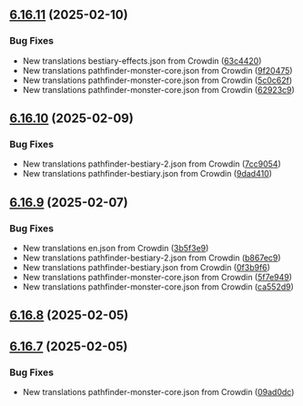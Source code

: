 ## [6.16.11](https://github.com/allnnde/pf2e-esp-translation/compare/v6.16.10...v6.16.11) (2025-02-10)


### Bug Fixes

* New translations bestiary-effects.json from Crowdin ([63c4420](https://github.com/allnnde/pf2e-esp-translation/commit/63c44208e8dc601df4d7ee264373e12122f00898))
* New translations pathfinder-monster-core.json from Crowdin ([9f20475](https://github.com/allnnde/pf2e-esp-translation/commit/9f20475978c01d456cad88704bb11f560ac9be8f))
* New translations pathfinder-monster-core.json from Crowdin ([5c0c62f](https://github.com/allnnde/pf2e-esp-translation/commit/5c0c62fc7f884edf9bef36d04f543fc10515aa2a))
* New translations pathfinder-monster-core.json from Crowdin ([62923c9](https://github.com/allnnde/pf2e-esp-translation/commit/62923c945b0a692fbcd1dae90d269881e297a3c7))



## [6.16.10](https://github.com/allnnde/pf2e-esp-translation/compare/v6.16.9...v6.16.10) (2025-02-09)


### Bug Fixes

* New translations pathfinder-bestiary-2.json from Crowdin ([7cc9054](https://github.com/allnnde/pf2e-esp-translation/commit/7cc90544cca028a9d0a7b574e0a14bcdb7a7712a))
* New translations pathfinder-bestiary.json from Crowdin ([9dad410](https://github.com/allnnde/pf2e-esp-translation/commit/9dad410e44fbde102cfcc04b9b319b5303ae9aee))



## [6.16.9](https://github.com/allnnde/pf2e-esp-translation/compare/v6.16.8...v6.16.9) (2025-02-07)


### Bug Fixes

* New translations en.json from Crowdin ([3b5f3e9](https://github.com/allnnde/pf2e-esp-translation/commit/3b5f3e9c99123a4d2f94b0e1e8f99374f500b5c1))
* New translations pathfinder-bestiary-2.json from Crowdin ([b867ec9](https://github.com/allnnde/pf2e-esp-translation/commit/b867ec937cfd77c94adfaf7becc773e553e18cef))
* New translations pathfinder-bestiary.json from Crowdin ([0f3b9f6](https://github.com/allnnde/pf2e-esp-translation/commit/0f3b9f6044c7e7ccdc7cfeb9d62e38eeb2edd8cf))
* New translations pathfinder-monster-core.json from Crowdin ([5f7e949](https://github.com/allnnde/pf2e-esp-translation/commit/5f7e9499dc2e6a9fc466c4ff09e70d5b13573e0f))
* New translations pathfinder-monster-core.json from Crowdin ([ca552d9](https://github.com/allnnde/pf2e-esp-translation/commit/ca552d9cdd4cd15732afe9b5dbcf57a7f121b586))



## [6.16.8](https://github.com/allnnde/pf2e-esp-translation/compare/v6.16.7...v6.16.8) (2025-02-05)



## [6.16.7](https://github.com/allnnde/pf2e-esp-translation/compare/v6.16.6...v6.16.7) (2025-02-05)


### Bug Fixes

* New translations pathfinder-monster-core.json from Crowdin ([09ad0dc](https://github.com/allnnde/pf2e-esp-translation/commit/09ad0dc4bcedd1d9fdb53be5f2fb170d6676e0e5))



